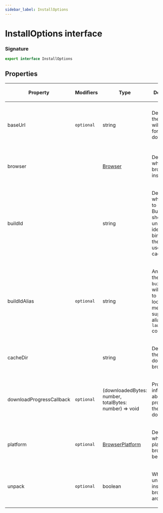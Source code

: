 ```yaml
---
sidebar_label: InstallOptions
---
```


# InstallOptions interface

### Signature

```typescript
export interface InstallOptions
```

## Properties

<table><thead><tr><th>

Property

</th><th>

Modifiers

</th><th>

Type

</th><th>

Description

</th><th>

Default

</th></tr></thead>
<tbody><tr><td>

<span id="baseurl">baseUrl</span>

</td><td>

`optional`

</td><td>

string

</td><td>

Determines the host that will be used for downloading.

</td><td>

Either

- https://storage.googleapis.com/chrome-for-testing-public or - https://archive.mozilla.org/pub/firefox/nightly/latest-mozilla-central

</td></tr>
<tr><td>

<span id="browser">browser</span>

</td><td>

</td><td>

[Browser](./browsers.browser.md)

</td><td>

Determines which browser to install.

</td><td>

</td></tr>
<tr><td>

<span id="buildid">buildId</span>

</td><td>

</td><td>

string

</td><td>

Determines which buildId to download. BuildId should uniquely identify binaries and they are used for caching.

</td><td>

</td></tr>
<tr><td>

<span id="buildidalias">buildIdAlias</span>

</td><td>

`optional`

</td><td>

string

</td><td>

An alias for the provided `buildId`. It will be used to maintain local metadata to support aliases in the `launch` command.

</td><td>

</td></tr>
<tr><td>

<span id="cachedir">cacheDir</span>

</td><td>

</td><td>

string

</td><td>

Determines the path to download browsers to.

</td><td>

</td></tr>
<tr><td>

<span id="downloadprogresscallback">downloadProgressCallback</span>

</td><td>

`optional`

</td><td>

(downloadedBytes: number, totalBytes: number) =&gt; void

</td><td>

Provides information about the progress of the download.

</td><td>

</td></tr>
<tr><td>

<span id="platform">platform</span>

</td><td>

`optional`

</td><td>

[BrowserPlatform](./browsers.browserplatform.md)

</td><td>

Determines which platform the browser will be suited for.

</td><td>

**Auto-detected.**

</td></tr>
<tr><td>

<span id="unpack">unpack</span>

</td><td>

`optional`

</td><td>

boolean

</td><td>

Whether to unpack and install browser archives.

</td><td>

`true`

</td></tr>
</tbody></table>
